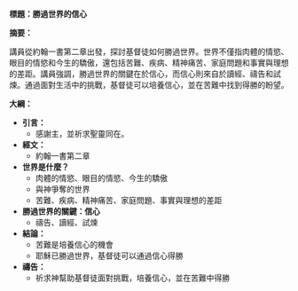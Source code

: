 **標題：勝過世界的信心**

**摘要：**

講員從約翰一書第二章出發，探討基督徒如何勝過世界。世界不僅指肉體的情慾、眼目的情慾和今生的驕傲，還包括苦難、疾病、精神痛苦、家庭問題和事實與理想的差距。講員強調，勝過世界的關鍵在於信心，而信心則來自於讀經、禱告和試煉。通過面對生活中的挑戰，基督徒可以培養信心，並在苦難中找到得勝的盼望。

**大綱：**

* **引言：**
    * 感謝主，並祈求聖靈同在。
* **經文：**
    * 約翰一書第二章
* **世界是什麼？**
    * 肉體的情慾、眼目的情慾、今生的驕傲
    * 與神爭奪的世界
    * 苦難、疾病、精神痛苦、家庭問題、事實與理想的差距
* **勝過世界的關鍵：信心**
    * 禱告、讀經、試煉
* **結論：**
    * 苦難是培養信心的機會
    * 耶穌已勝過世界，基督徒可以通過信心得勝
* **禱告：**
    * 祈求神幫助基督徒面對挑戰，培養信心，並在苦難中得勝